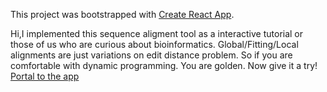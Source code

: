 This project was bootstrapped with [Create React App](https://github.com/facebook/create-react-app).

Hi,I implemented this sequence aligment tool as a interactive tutorial or those of us who are curious about bioinformatics. Global/Fitting/Local alignments are just variations on edit distance problem. So if you are comfortable with dynamic programming. You are golden. Now give it a try!
[Portal to the app](https://eggshellboom.github.io/Sequence-Alignment-Tutorial/)



